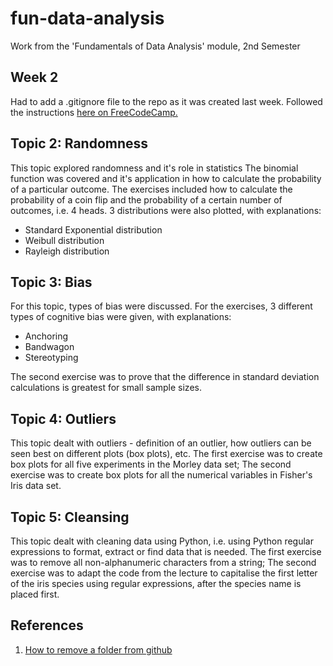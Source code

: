 # fun-data-analysis
Work from the 'Fundamentals of Data Analysis' module, 2nd Semester


## Week 2
Had to add a .gitignore file to the repo as it was created last week.
Followed the instructions [here on FreeCodeCamp.](https://www.freecodecamp.org/news/gitignore-what-is-it-and-how-to-add-to-repo/)


## Topic 2: Randomness
This topic explored randomness and it's role in statistics
The binomial function was covered and it's application in how to calculate the probability of a particular outcome.
The exercises included how to calculate the probability of a coin flip and the probability of a certain number of outcomes, i.e. 4 heads.
3 distributions were also plotted, with explanations:
- Standard Exponential distribution
- Weibull distribution
- Rayleigh distribution

## Topic 3: Bias

For this topic, types of bias were discussed.
For the exercises, 3 different types of cognitive bias were given, with explanations:
- Anchoring
- Bandwagon
- Stereotyping

The second exercise was to prove that the difference in standard deviation calculations is greatest for small sample sizes.

## Topic 4: Outliers

This topic dealt with outliers - definition of an outlier, how outliers can be seen best on different plots (box plots), etc.
The first exercise was to create box plots for all five experiments in the Morley data set;
The second exercise was to create box plots for all the numerical variables in Fisher's Iris data set.

## Topic 5: Cleansing
This topic dealt with cleaning data using Python, i.e. using Python regular expressions to format, extract or find data that is needed.
The first exercise was to remove all non-alphanumeric characters from a string;
The second exercise was to adapt the code from the lecture to capitalise the first letter of the iris species using regular expressions, after the species name is placed first.


## References
1. [How to remove a folder from github](https://clay-atlas.com/us/blog/2021/10/23/github-remove-repository-folder/#:~:text=How%20to%20delete%20folder%20If%20you%20want%20to,FOLDER_NAME%3A%20Remove%20the%20specific%20name%20folder%20in%20cache.)